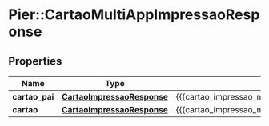 # Pier::CartaoMultiAppImpressaoResponse

## Properties
Name | Type | Description | Notes
------------ | ------------- | ------------- | -------------
**cartao_pai** | [**CartaoImpressaoResponse**](CartaoImpressaoResponse.md) | {{{cartao_impressao_multiapp_response_cartao_pai_value}}} | [optional] 
**cartao** | [**CartaoImpressaoResponse**](CartaoImpressaoResponse.md) | {{{cartao_impressao_multiapp_response_cartao_filho_value}}} | [optional] 



